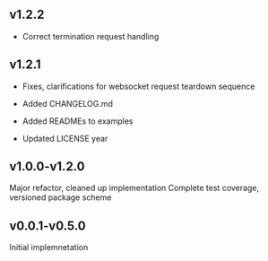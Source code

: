 v1.2.2
------
- Correct termination request handling

v1.2.1
------
- Fixes, clarifications for websocket request teardown sequence

- Added CHANGELOG.md

- Added READMEs to examples

- Updated LICENSE year

v1.0.0-v1.2.0
------
Major refactor, cleaned up implementation
Complete test coverage, versioned package scheme

v0.0.1-v0.5.0
---
Initial implemnetation
